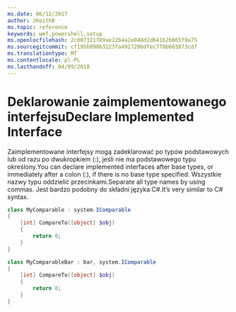 ```yaml
---
ms.date: 06/12/2017
author: JKeithB
ms.topic: reference
keywords: wmf,powershell,setup
ms.openlocfilehash: 2c007321789ae22b4a2e048d2d64162b065f9a75
ms.sourcegitcommit: cf195b090b3223fa4917206dfec7f0b603873cdf
ms.translationtype: MT
ms.contentlocale: pl-PL
ms.lasthandoff: 04/09/2018
---
```

# <a name="declare-implemented-interface"></a><span data-ttu-id="75f0b-102">Deklarowanie zaimplementowanego interfejsu</span><span class="sxs-lookup"><span data-stu-id="75f0b-102">Declare Implemented Interface</span></span>

<span data-ttu-id="75f0b-103">Zaimplementowane interfejsy mogą zadeklarować po typów podstawowych lub od razu po dwukropkiem (:), jeśli nie ma podstawowego typu określony.</span><span class="sxs-lookup"><span data-stu-id="75f0b-103">You can declare implemented interfaces after base types, or immediately after a colon (:), if there is no base type specified.</span></span> <span data-ttu-id="75f0b-104">Wszystkie nazwy typu oddzielić przecinkami.</span><span class="sxs-lookup"><span data-stu-id="75f0b-104">Separate all type names by using commas.</span></span> <span data-ttu-id="75f0b-105">Jest bardzo podobny do składni języka C#.</span><span class="sxs-lookup"><span data-stu-id="75f0b-105">It’s very similar to C# syntax.</span></span>

```powershell
class MyComparable : system.IComparable
{
    [int] CompareTo([object] $obj)
    {
        return 0;
    }
}

class MyComparableBar : bar, system.IComparable
{
    [int] CompareTo([object] $obj)
    {
        return 0;
    }
}
```